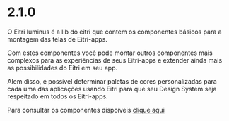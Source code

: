 # 2.1.0

O Eitri luminus é a lib do eitri que contem os componentes básicos para a montagem das telas de Eitri-apps.

Com estes componentes você pode montar outros componentes mais complexos para as experiências de seus Eitri-apps e extender ainda mais as possibilidades do Eitri em seu app.

Alem disso, é possível determinar paletas de cores personalizadas para cada uma das aplicações usando Eitri para que seu Design System seja respeitado em todos os Eitri-apps.

Para consultar os componentes dispoíveis [clique aqui](https://cdn.83io.com.br/library/luminus-ui/docs/)